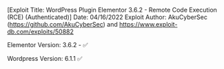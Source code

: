 
[Exploit Title: WordPress Plugin Elementor 3.6.2 - Remote Code Execution (RCE) (Authenticated)]
Date: 04/16/2022
Exploit Author: AkuCyberSec (https://github.com/AkuCyberSec) and https://www.exploit-db.com/exploits/50882

Elementor Version: 3.6.2 - ✅

Wordpress Version: 6.1.1 ✅
